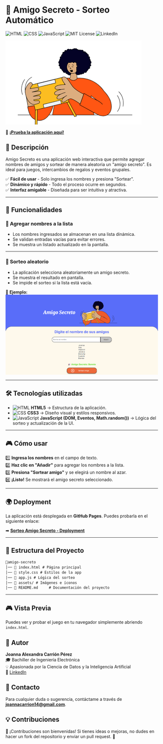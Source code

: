 # 🎉 Amigo Secreto - Sorteo Automático

![HTML](https://img.shields.io/badge/HTML5-E34F26?style=flat&logo=html5&logoColor=white)
![CSS](https://img.shields.io/badge/CSS3-1572B6?style=flat&logo=css3&logoColor=white)
![JavaScript](https://img.shields.io/badge/JavaScript-F7DF1E?style=flat&logo=javascript&logoColor=black)
![MIT License](https://img.shields.io/badge/License-MIT-green.svg)
![LinkedIn](https://img.shields.io/badge/LinkedIn-Joanna%20Carri%C3%B3n%20P%C3%A9rez-blue?style=flat&logo=linkedin)

![Amigo Secreto Banner](assets/amigo-secreto.png)

🔗 **[¡Prueba la aplicación aquí!](https://joanna20carrion.github.io/Sorteo-Amigo-Secreto-App/)**

## 📌 Descripción
Amigo Secreto es una aplicación web interactiva que permite agregar nombres de amigos y sortear de manera aleatoria un "amigo secreto". Es ideal para juegos, intercambios de regalos y eventos grupales.

✅ **Fácil de usar** - Solo ingresa los nombres y presiona "Sortear".  
✅ **Dinámico y rápido** - Todo el proceso ocurre en segundos.  
✅ **Interfaz amigable** - Diseñada para ser intuitiva y atractiva.

---

## 🚀 Funcionalidades

### 📌 Agregar nombres a la lista
- Los nombres ingresados se almacenan en una lista dinámica.  
- Se validan entradas vacías para evitar errores.  
- Se muestra un listado actualizado en la pantalla.

---

### 🎲 Sorteo aleatorio
- La aplicación selecciona aleatoriamente un amigo secreto.  
- Se muestra el resultado en pantalla.  
- Se impide el sorteo si la lista está vacía.

🔽 **Ejemplo:**  
![Sorteo Amigo Secreto](assets/Captura.png)

---

## 🛠 Tecnologías utilizadas
- ![HTML](https://img.shields.io/badge/HTML5-E34F26?style=flat&logo=html5&logoColor=white) **HTML5** → Estructura de la aplicación.  
- ![CSS](https://img.shields.io/badge/CSS3-1572B6?style=flat&logo=css3&logoColor=white) **CSS3** → Diseño visual y estilos responsivos.  
- ![JavaScript](https://img.shields.io/badge/JavaScript-F7DF1E?style=flat&logo=javascript&logoColor=black) **JavaScript (DOM, Eventos, Math.random())** → Lógica del sorteo y actualización de la UI.

---

## 🎮 Cómo usar
1️⃣ **Ingresa los nombres** en el campo de texto.  
2️⃣ **Haz clic en "Añadir"** para agregar los nombres a la lista.  
3️⃣ **Presiona "Sortear amigo"** y se elegirá un nombre al azar.  
4️⃣ **¡Listo!** Se mostrará el amigo secreto seleccionado.

---

## 🌍 Deployment
La aplicación está desplegada en **GitHub Pages**. Puedes probarla en el siguiente enlace:

➡ **[Sorteo Amigo Secreto - Deployment](https://joanna20carrion.github.io/Sorteo-Amigo-Secreto-App/)**

---

## 📂 Estructura del Proyecto
```md
📂amigo-secreto
│── 📜 index.html # Página principal
│── 📜 style.css # Estilos de la app
│── 📜 app.js # Lógica del sorteo
│── 📂 assets/ # Imágenes e íconos
│── 📜 README.md     # Documentación del proyecto
```
---

## 🎮 Vista Previa
Puedes ver y probar el juego en tu navegador simplemente abriendo `index.html`.

## 👤 Autor
**Joanna Alexandra Carrión Pérez**  
🎓 Bachiller de Ingeniería Electrónica  
💡 Apasionada por la Ciencia de Datos y la Inteligencia Artificial  
🔗 [LinkedIn](https://www.linkedin.com/in/joanna-carrion-perez/)

## 📩 Contacto
Para cualquier duda o sugerencia, contáctame a través de **joannacarrion14@gmail.com**.

## 💡 Contribuciones
📌 ¡Contribuciones son bienvenidas! Si tienes ideas o mejoras, no dudes en hacer un fork del repositorio y enviar un pull request. 🚀
